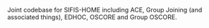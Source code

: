 Joint codebase for SIFIS-HOME including ACE, Group Joining (and associated things), EDHOC, OSCORE and Group OSCORE.
